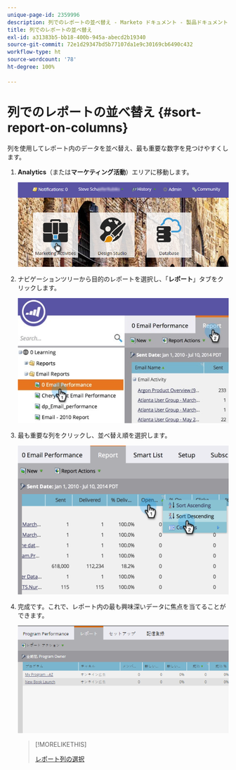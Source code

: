 ```yaml
---
unique-page-id: 2359996
description: 列でのレポートの並べ替え - Marketo ドキュメント - 製品ドキュメント
title: 列でのレポートの並べ替え
exl-id: a31383b5-bb18-400b-945a-abecd2b19340
source-git-commit: 72e1d29347bd5b77107da1e9c30169cb6490c432
workflow-type: ht
source-wordcount: '78'
ht-degree: 100%

---
```


# 列でのレポートの並べ替え {#sort-report-on-columns}

列を使用してレポート内のデータを並べ替え、最も重要な数字を見つけやすくします。

1. **Analytics**（または&#x200B;**マーケティング活動**）エリアに移動します。

   ![](assets/login-marketing-activities.png)

1. ナビゲーションツリーから目的のレポートを選択し、「**レポート**」タブをクリックします。

   ![](assets/reports2.jpg)

1. 最も重要な列をクリックし、並べ替え順を選択します。

   ![](assets/image2014-9-16-10-3a47-3a46.png)

1. 完成です。これで、レポート内の最も興味深いデータに焦点を当てることができます。

   ![](assets/image2014-9-16-10-3a47-3a50.png)

   >[!MORELIKETHIS]
   >
   >[レポート列の選択](/help/marketo/product-docs/reporting/basic-reporting/editing-reports/select-report-columns.md)
